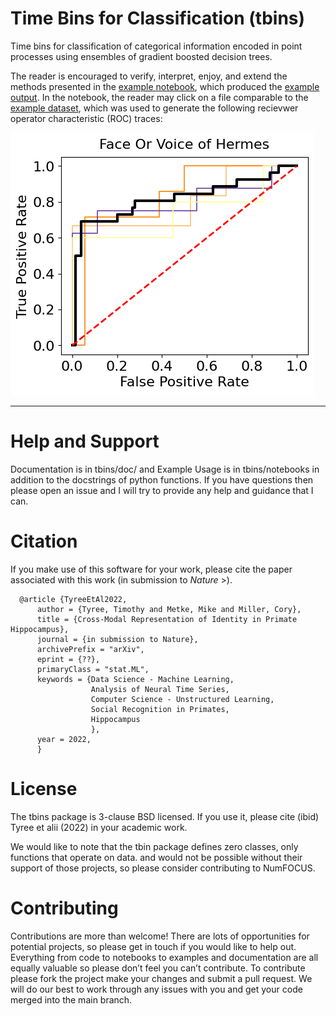 
# Time Bins for Classification (tbins)

Time bins for classification of categorical information encoded in point processes using ensembles of gradient boosted decision trees.

[This is a comment that will be hidden. Hurray for Science!]: #



The reader is encouraged to verify, interpret, enjoy, and extend the methods presented in the [example notebook](https://github.com/timtyree/tbins/notebooks/decoding_individual_identity.ipynb), which produced the [example output](https://github.com/timtyree/tbins/doc/decoding_individual_identity.pdf).  In the notebook, the reader may click on a file comparable to the [example dataset](https://datadryad.org/stash), which was used to generate the following recievwer operator characteristic (ROC) traces:

![Generated in tbins/notebooks/](/fig/token_roc.png "Hades observing her sister, Hermes\n(from tbins/notebooks)")

---

# Help and Support
Documentation is in tbins/doc/ and Example Usage is in tbins/notebooks in addition to the docstrings of python functions.
If you have questions then please open an issue and I will try to provide any help and guidance that I can.

# Citation
If you make use of this software for your work, please cite the paper associated with this work (in submission to _Nature_ >).

```
  @article {TyreeEtAl2022,
      author = {Tyree, Timothy and Metke, Mike and Miller, Cory},
      title = {Cross-Modal Representation of Identity in Primate Hippocampus},
      journal = {in submission to Nature},
      archivePrefix = "arXiv",
      eprint = {??},
      primaryClass = "stat.ML",
      keywords = {Data Science - Machine Learning,
                  Analysis of Neural Time Series,
                  Computer Science - Unstructured Learning,
                  Social Recognition in Primates,
                  Hippocampus
                  },
      year = 2022,
      }
```

# License
The tbins package is 3-clause BSD licensed.  If you use it, please cite (ibid) Tyree et alii (2022) in your academic work.

We would like to note that the tbin package defines zero classes, only functions that operate on data.
and would not be possible without their support of those projects, so please consider contributing to NumFOCUS.

# Contributing
Contributions are more than welcome! There are lots of opportunities for potential projects, so please get in touch if you would like to help out. Everything from code to notebooks to examples and documentation are all equally valuable so please don’t feel you can’t contribute. To contribute please fork the project make your changes and submit a pull request. We will do our best to work through any issues with you and get your code merged into the main branch.
